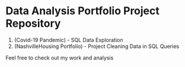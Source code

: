 # Data Analysis Portfolio Project Repository

1. (Covid-19 Pandemic) - SQL Data Exploration 
2. (NashvilleHousing Portfolio) - Project Cleaning Data in SQL Queries





Feel free to check out my work and analysis
